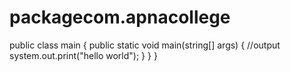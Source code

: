# packagecom.apnacollege
public class main {
       public static void main(string[] args) {
       	//output
       	system.out.print("hello world");
	}
}
}
